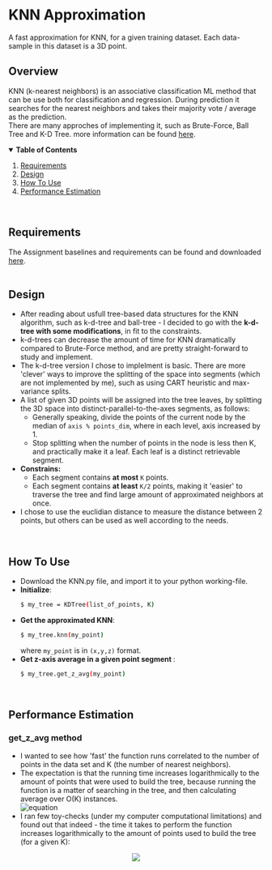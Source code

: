 # KNN Approximation
A fast approximation for KNN, for a given training dataset. Each data-sample in this dataset is a 3D point.<br>

## Overview
KNN (k-nearest neighbors) is an associative classification ML method that can be use both for classification and regression. During prediction it searches for the nearest neighbors and takes their majority vote / average as the prediction.<br>
There are many approches of implementing it, such as Brute-Force, Ball Tree and K-D Tree. more information can be found [here](https://towardsdatascience.com/k-nearest-neighbors-computational-complexity-502d2c440d5).
<br>
<details open="open">
  <summary><strong>Table of Contents</strong></summary>
  <ol>
    <li><a href="#requirements">Requirements</a></li>
<!--     <li><a href="#do-it-yourself">Do It Yourself</a></li> -->
    <li><a href="#design">Design</a></li>
    <li><a href="#how-to-use">How To Use</a></li>
    <li><a href="#performance-estimation">Performance Estimation</a></li>

  </ol>
</details>
<br>

## Requirements
The Assignment baselines and requirements can be found and downloaded [here](https://github.com/OrenKov/k-nearest-neighbors-approximation/blob/main/KNN%20Approximation.docx).
<br>
<br>

## Design
* After reading about usfull tree-based data structures for the KNN algorithm, such as k-d-tree and ball-tree - I decided to go with the <strong>k-d-tree with some modifications</strong>, in fit to the constraints.
* k-d-trees can decrease the amount of time for KNN dramatically compared to Brute-Force method, and are pretty straight-forward to study and implement. 
* The k-d-tree version I chose to implelment is basic. There are more 'clever' ways to improve the splitting of the space into segments (which are not implemented by me), such as using CART heuristic and max-variance splits.
* A list of given 3D points will be assigned into the tree leaves, by splitting the 3D space into distinct-parallel-to-the-axes segments, as follows:
  *  Generally speaking, divide the points of the current node by the median of `axis % points_dim`, where in each level, axis increased by 1.
  *  Stop splitting when the number of points in the node is less then K, and practically make it a leaf. Each leaf is a distinct retrievable segment.
* <strong> Constrains: </strong>
  * Each segment contains <strong>at most</strong> `K` points.
  * Each segment contains <strong>at least</strong> `K/2` points, making it 'easier' to traverse the tree and find large amount of approximated neighbors at once.
* I chose to use the euclidian distance to measure the distance between 2 points, but others can be used as well according to the needs.
<br>


## How To Use
* Download the KNN.py file, and import it to your python working-file.
* <strong>Initialize</strong>:
    ```sh
    $ my_tree = KDTree(list_of_points, K)
    ```
* <strong>Get the approximated KNN</strong>:
    ```sh
    $ my_tree.knn(my_point)
    ```
    where `my_point` is in `(x,y,z)` format.
* <strong>Get z-axis average in a given point segment </strong>:
    ```sh
    $ my_tree.get_z_avg(my_point)
    ```
<br>

## Performance Estimation
### get_z_avg method
* I wanted to see how 'fast' the function runs correlated to the number of points in the data set and K (the number of nearest neighbors).
* The expectation is that the running time increases logarithmically to the amount of points that were used to build the tree, because running the function is a matter of searching in the tree, and then calculating average over O(K) instances.<br>
![equation](https://latex.codecogs.com/gif.latex?\textbf{O(f)}&space;=&space;O(log(n)-log(K)&space;&plus;&space;O(K))&space;=&space;O(log(\frac&space;nK)&space;&plus;&space;O(K)))
*  I ran few toy-checks (under my computer computational limitations) and found out that indeed - the time it takes to perform the function increases logarithmically to the amount of points used to build the tree (for a given K):
<p align="center">
  <img src="https://i.im.ge/2021/08/20/PG5ic.png">
</p>
<br>

